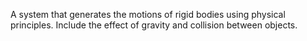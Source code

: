 A system that generates the motions of rigid bodies using physical principles. Include the effect of gravity and collision between objects. 